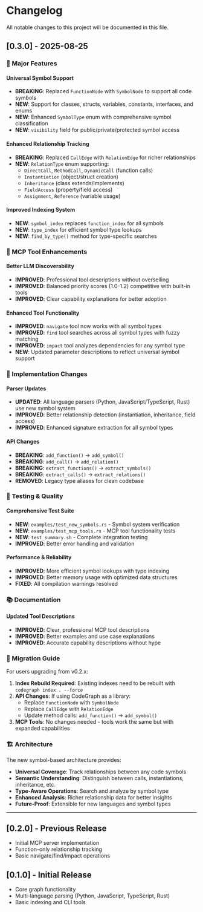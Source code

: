 # Changelog

All notable changes to this project will be documented in this file.

## [0.3.0] - 2025-08-25

### 🎉 Major Features

#### Universal Symbol Support
- **BREAKING**: Replaced `FunctionNode` with `SymbolNode` to support all code symbols
- **NEW**: Support for classes, structs, variables, constants, interfaces, and enums
- **NEW**: Enhanced `SymbolType` enum with comprehensive symbol classification
- **NEW**: `visibility` field for public/private/protected symbol access

#### Enhanced Relationship Tracking  
- **BREAKING**: Replaced `CallEdge` with `RelationEdge` for richer relationships
- **NEW**: `RelationType` enum supporting:
  - `DirectCall`, `MethodCall`, `DynamicCall` (function calls)
  - `Instantiation` (object/struct creation)  
  - `Inheritance` (class extends/implements)
  - `FieldAccess` (property/field access)
  - `Assignment`, `Reference` (variable usage)

#### Improved Indexing System
- **NEW**: `symbol_index` replaces `function_index` for all symbols
- **NEW**: `type_index` for efficient symbol type lookups
- **NEW**: `find_by_type()` method for type-specific searches

### 🚀 MCP Tool Enhancements

#### Better LLM Discoverability
- **IMPROVED**: Professional tool descriptions without overselling
- **IMPROVED**: Balanced priority scores (1.0-1.2) competitive with built-in tools
- **IMPROVED**: Clear capability explanations for better adoption

#### Enhanced Tool Functionality
- **IMPROVED**: `navigate` tool now works with all symbol types
- **IMPROVED**: `find` tool searches across all symbol types with fuzzy matching
- **IMPROVED**: `impact` tool analyzes dependencies for any symbol type
- **NEW**: Updated parameter descriptions to reflect universal symbol support

### 🔧 Implementation Changes

#### Parser Updates
- **UPDATED**: All language parsers (Python, JavaScript/TypeScript, Rust) use new symbol system
- **IMPROVED**: Better relationship detection (instantiation, inheritance, field access)
- **IMPROVED**: Enhanced signature extraction for all symbol types

#### API Changes
- **BREAKING**: `add_function()` → `add_symbol()`
- **BREAKING**: `add_call()` → `add_relation()`  
- **BREAKING**: `extract_functions()` → `extract_symbols()`
- **BREAKING**: `extract_calls()` → `extract_relations()`
- **REMOVED**: Legacy type aliases for clean codebase

### 🧪 Testing & Quality

#### Comprehensive Test Suite
- **NEW**: `examples/test_new_symbols.rs` - Symbol system verification
- **NEW**: `examples/test_mcp_tools.rs` - MCP tool functionality tests  
- **NEW**: `test_summary.sh` - Complete integration testing
- **IMPROVED**: Better error handling and validation

#### Performance & Reliability
- **IMPROVED**: More efficient symbol lookups with type indexing
- **IMPROVED**: Better memory usage with optimized data structures
- **FIXED**: All compilation warnings resolved

### 📚 Documentation

#### Updated Tool Descriptions
- **IMPROVED**: Clear, professional MCP tool descriptions
- **IMPROVED**: Better examples and use case explanations
- **IMPROVED**: Accurate capability descriptions without hype

### 🔄 Migration Guide

For users upgrading from v0.2.x:

1. **Index Rebuild Required**: Existing indexes need to be rebuilt with `codegraph index . --force`
2. **API Changes**: If using CodeGraph as a library:
   - Replace `FunctionNode` with `SymbolNode`  
   - Replace `CallEdge` with `RelationEdge`
   - Update method calls: `add_function()` → `add_symbol()`
3. **MCP Tools**: No changes needed - tools work the same but with expanded capabilities

### 🏗️ Architecture

The new symbol-based architecture provides:
- **Universal Coverage**: Track relationships between any code symbols
- **Semantic Understanding**: Distinguish between calls, instantiations, inheritance, etc.
- **Type-Aware Operations**: Search and analyze by symbol type
- **Enhanced Analysis**: Richer relationship data for better insights
- **Future-Proof**: Extensible for new languages and symbol types

---

## [0.2.0] - Previous Release
- Initial MCP server implementation
- Function-only relationship tracking  
- Basic navigate/find/impact operations

## [0.1.0] - Initial Release  
- Core graph functionality
- Multi-language parsing (Python, JavaScript, TypeScript, Rust)
- Basic indexing and CLI tools